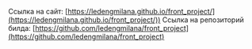 Ссылка на сайт: [https://ledengmilana.github.io/front_project/](https://ledengmilana.github.io/front_project/))
Ссылка на репозиторий билда: [https://github.com/ledengmilana/front_project](https://github.com/ledengmilana/front_project)

